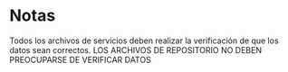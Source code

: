 # Notas 

Todos los archivos de servicios deben realizar la verificación de que los datos sean correctos. LOS ARCHIVOS DE REPOSITORIO NO DEBEN PREOCUPARSE DE VERIFICAR DATOS
